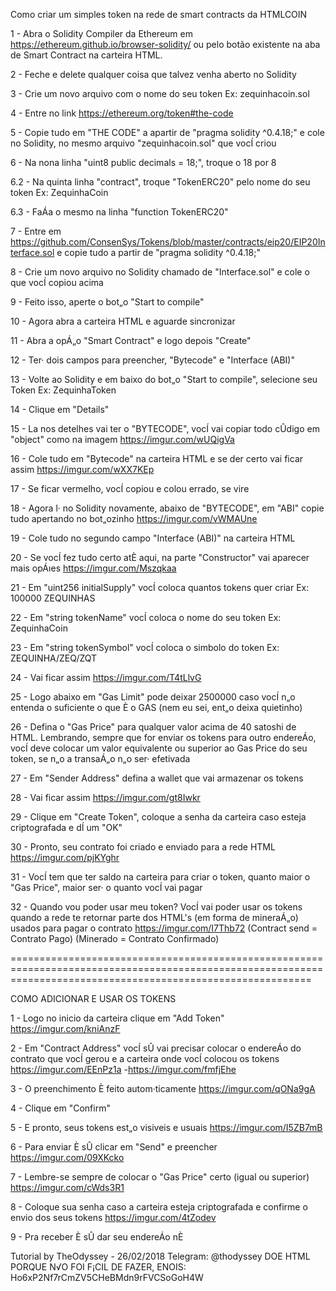 Como criar um simples token na rede de smart contracts da HTMLCOIN

1 - Abra o Solidity Compiler da Ethereum em https://ethereum.github.io/browser-solidity/ ou pelo botão existente na aba de Smart Contract na carteira HTML.

2 - Feche e delete qualquer coisa que talvez venha aberto no Solidity

3 - Crie um novo arquivo com o nome do seu token Ex: zequinhacoin.sol

4 - Entre no link https://ethereum.org/token#the-code 

5 - Copie tudo em "THE CODE" a apartir de "pragma solidity ^0.4.18;" e cole no Solidity, no mesmo arquivo "zequinhacoin.sol" que vocÍ criou

6 - Na nona linha "uint8 public decimals = 18;", troque o 18 por 8

6.2 - Na quinta linha "contract", troque "TokenERC20" pelo nome do seu token Ex: ZequinhaCoin

6.3 - FaÁa o mesmo na linha "function TokenERC20"

7 - Entre em https://github.com/ConsenSys/Tokens/blob/master/contracts/eip20/EIP20Interface.sol e copie tudo a partir de "pragma solidity ^0.4.18;"

8 - Crie um novo arquivo no Solidity chamado de "Interface.sol" e cole o que vocÍ copiou acima

9 - Feito isso, aperte o bot„o "Start to compile"

10 - Agora abra a carteira HTML e aguarde sincronizar

11 - Abra a opÁ„o "Smart Contract" e logo depois "Create"

12 - Ter· dois campos para preencher, "Bytecode" e "Interface (ABI)"

13 - Volte ao Solidity e em baixo do bot„o "Start to compile", selecione seu Token Ex: ZequinhaToken

14 - Clique em "Details"

15 - La nos detelhes vai ter o "BYTECODE", vocÍ vai copiar todo cÛdigo em "object" como na imagem https://imgur.com/wUQigVa

16 - Cole tudo em "Bytecode" na carteira HTML e se der certo vai ficar assim https://imgur.com/wXX7KEp

17 - Se ficar vermelho, vocÍ copiou e colou errado, se vire

18 - Agora l· no Solidity novamente, abaixo de "BYTECODE", em "ABI" copie tudo apertando no bot„ozinho https://imgur.com/vWMAUne

19 - Cole tudo no segundo campo "Interface (ABI)" na carteira HTML 

20 - Se vocÍ fez tudo certo atÈ aqui, na parte "Constructor" vai aparecer mais opÁıes https://imgur.com/Mszqkaa

21 - Em "uint256 initialSupply" vocÍ coloca quantos tokens quer criar Ex: 100000 ZEQUINHAS

22 - Em "string tokenName" vocÍ coloca o nome do seu token Ex: ZequinhaCoin

23 - Em "string tokenSymbol" vocÍ coloca o simbolo do token Ex: ZEQUINHA/ZEQ/ZQT

24 -  Vai ficar assim https://imgur.com/T4tLlvG

25 - Logo abaixo em "Gas Limit" pode deixar 2500000 caso vocÍ n„o entenda o suficiente o que È o GAS (nem eu sei, ent„o deixa quietinho)

26 - Defina o "Gas Price" para qualquer valor acima de 40 satoshi de HTML. Lembrando, sempre que for enviar os tokens para outro endereÁo, vocÍ deve colocar um valor equivalente ou superior ao Gas Price do seu token, se n„o a transaÁ„o n„o ser· efetivada

27 - Em "Sender Address" defina a wallet que vai armazenar os tokens 

28 - Vai ficar assim https://imgur.com/gt8Iwkr

29 - Clique em "Create Token", coloque a senha da carteira caso esteja criptografada e dÍ um "OK" 

30 - Pronto, seu contrato foi criado e enviado para a rede HTML https://imgur.com/pjKYghr

31 - VocÍ tem que ter saldo na carteira para criar o token, quanto maior o "Gas Price", maior ser· o quanto vocÍ vai pagar

32 - Quando vou poder usar meu token? VocÍ vai poder usar os tokens quando a rede te retornar parte dos HTML's (em forma de mineraÁ„o) usados para pagar o contrato https://imgur.com/I7Thb72 (Contract send = Contrato Pago) (Minerado = Contrato Confirmado)

================================================================================================================================================================

COMO ADICIONAR E USAR OS TOKENS

1 - Logo no inicio da carteira clique em "Add Token" https://imgur.com/kniAnzF

2 - Em "Contract Address" vocÍ sÛ vai precisar colocar o endereÁo do contrato que vocÍ gerou e a carteira onde vocÍ colocou os tokens https://imgur.com/EEnPz1a -https://imgur.com/fmfjEhe

3 - O preenchimento È feito autom·ticamente https://imgur.com/qONa9gA

4 - Clique em "Confirm"

5 - E pronto, seus tokens est„o visiveis e usuais https://imgur.com/I5ZB7mB

6 - Para enviar È sÛ clicar em "Send" e preencher https://imgur.com/09XKcko

7 - Lembre-se sempre de colocar o "Gas Price" certo (igual ou superior) https://imgur.com/cWds3R1

8 - Coloque sua senha caso a carteira esteja criptografada e confirme o envio dos seus tokens https://imgur.com/4tZodev

9 - Pra receber È sÛ dar seu endereÁo nÈ


Tutorial by TheOdyssey - 26/02/2018
Telegram: @thodyssey
DOE HTML PORQUE N√O FOI F¡CIL DE FAZER, ENOIS: Ho6xP2Nf7rCmZV5CHeBMdn9rFVCSoGoH4W

